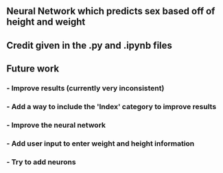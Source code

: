 ## Neural Network which predicts sex based off of height and weight
## Credit given in the .py and .ipynb files

## Future work
### - Improve results (currently very inconsistent)
### - Add a way to include the 'Index' category to improve results
### - Improve the neural network
### - Add user input to enter weight and height information 
### - Try to add neurons
